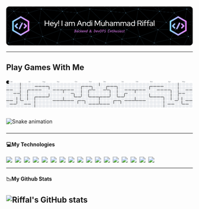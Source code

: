 

![Header](./github-header-image.png)

---
<h2 align="left">Play Games With Me</h2>

###

<picture>
  <source media="(prefers-color-scheme: dark)" srcset="https://raw.githubusercontent.com/andimuhriffal/andimuhriffal/output/pacman-contribution-graph-dark.svg">
  <source media="(prefers-color-scheme: light)" srcset="https://raw.githubusercontent.com/andimuhriffal/andimuhriffal/output/pacman-contribution-graph.svg">
  <img alt="pacman contribution graph" src="https://raw.githubusercontent.com/andimuhriffal/andimuhriffal/output/pacman-contribution-graph.svg">
</picture>

###

<img src="https://raw.githubusercontent.com/andimuhriffal/andimuhriffal/output/snake.svg" alt="Snake animation" />

###
---
#### 💻My Technologies

<div style="display: flex; flex-wrap: wrap; gap: 8px;">
  <img src="https://img.shields.io/badge/Ansible-000000?style=for-the-badge&logo=ansible&logoColor=white"/>
  <img src="https://img.shields.io/badge/Amazon_Web_Services-FF9900?style=for-the-badge&logo=amazonwebservices&logoColor=white"/>
  <img src="https://img.shields.io/badge/Nginx-009639?style=for-the-badge&logo=nginx&logoColor=white"/>
  <img src="https://img.shields.io/badge/React-20232A?style=for-the-badge&logo=react&logoColor=61DAFB"/>
  <img src="https://img.shields.io/badge/Spring_Boot-6DB33F?style=for-the-badge&logo=spring-boot&logoColor=white"/>
  <img src="https://img.shields.io/badge/Laravel-FF2D20?style=for-the-badge&logo=laravel&logoColor=white"/>
  <img src="https://img.shields.io/badge/Docker-2CA5E0?style=for-the-badge&logo=docker&logoColor=white"/>
  <img src="https://img.shields.io/badge/Ubuntu-E95420?style=for-the-badge&logo=ubuntu&logoColor=white"/>
  <img src="https://img.shields.io/badge/Kibana-005571?style=for-the-badge&logo=Kibana&logoColor=white"/>
  <img src="https://img.shields.io/badge/Prometheus-000000?style=for-the-badge&logo=prometheus&labelColor=000000"/>
  <img src="https://img.shields.io/badge/Grafana-F2F4F9?style=for-the-badge&logo=grafana&logoColor=orange&labelColor=F2F4F9"/>
  <img src="https://img.shields.io/badge/MySQL-005C84?style=for-the-badge&logo=mysql&logoColor=white"/>
  <img src="https://img.shields.io/badge/Postman-FF6C37?style=for-the-badge&logo=Postman&logoColor=white"/>
  <img src="https://img.shields.io/badge/Sonarqube-5190cf?style=for-the-badge&logo=sonarqube&logoColor=white"/>
  <img src="https://img.shields.io/badge/Kubernetes-3069DE?style=for-the-badge&logo=kubernetes&logoColor=white"/>
  <img src="https://img.shields.io/badge/Jenkins-D24939?style=for-the-badge&logo=Jenkins&logoColor=white"/>
  <img src="https://img.shields.io/badge/Elastic_Search-005571?style=for-the-badge&logo=elasticsearch&logoColor=white"/>
</div>

---
#### 📉My Github Stats
![Riffal's GitHub stats](https://github-readme-stats.vercel.app/api?username=andimuhriffal&show_icons=true&theme=radical)
---

